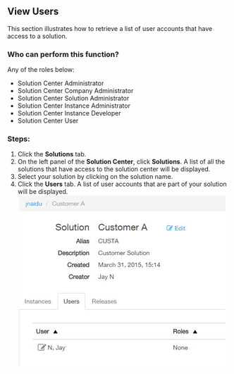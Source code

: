 ## View Users
This section illustrates how to retrieve a list of user accounts that have access to a solution.

### Who can perform this function?
Any of the roles below:
* Solution Center Administrator
* Solution Center Company Administrator
* Solution Center Solution Administrator
* Solution Center Instance Administrator
* Solution Center Instance Developer
* Solution Center User

### Steps:
1. Click the **Solutions** tab.
2. On the left panel of the **Solution Center**, click **Solutions**. A list of all the solutions that have access to the solution center will be displayed.
3. Select your solution by clicking on the solution name.
4. Click the **Users** tab. A list of user accounts that are part of your solution will be displayed.
![](view_users.jpg)

